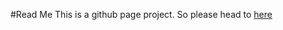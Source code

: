 #Read Me
This is a github page project. So please head to [here](https://zerowasteteam.github.io/Documentation/)
